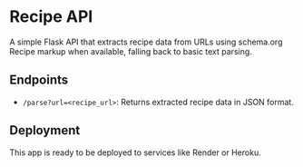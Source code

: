 # Recipe API

A simple Flask API that extracts recipe data from URLs using schema.org Recipe markup when available, falling back to basic text parsing.

## Endpoints
- `/parse?url=<recipe_url>`: Returns extracted recipe data in JSON format.

## Deployment
This app is ready to be deployed to services like Render or Heroku.
